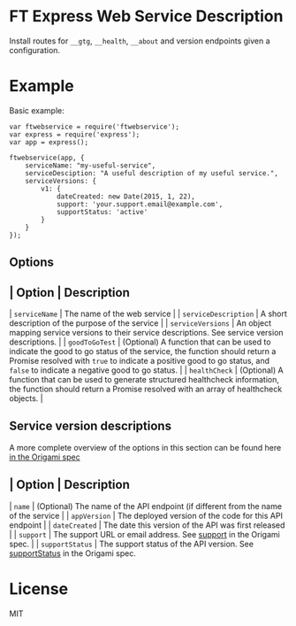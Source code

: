 # FT Express Web Service Description

Install routes for `__gtg`, `__health`, `__about` and version endpoints given
a configuration.

# Example

Basic example:

```JS
var ftwebservice = require('ftwebservice');
var express = require('express');
var app = express();

ftwebservice(app, {
	serviceName: "my-useful-service",
	serviceDesciption: "A useful description of my useful service.",
	serviceVersions: {
		v1: {
			dateCreated: new Date(2015, 1, 22),
			support: 'your.support.email@example.com',
			supportStatus: 'active'
		}
	}
});
```

## Options

| Option | Description
----------------------
| `serviceName` | The name of the web service |
| `serviceDescription` | A short description of the purpose of the service |
| `serviceVersions` | An object mapping service versions to their service
descriptions.  See service version descriptions. |
| `goodToGoTest` | (Optional) A function that can be used to indicate the
good to go status of the service, the function should return a Promise
resolved with `true` to indicate a positive good to go status, and `false` to
indicate a negative good to go status. |
| `healthCheck` | (Optional) A function that can be used to generate
structured healthcheck information, the function should return a Promise
resolved with an array of healthcheck objects. |


## Service version descriptions

A more complete overview of the options in this section can be found here [in the Origami spec](http://origami.ft.com/docs/syntax/web-service-description/)

| Option | Description
----------------------
| `name` | (Optional) The name of the API endpoint (if different from the name
of the service |
| `appVersion` | The deployed version of the code for this API endpoint |
| `dateCreated` | The date this version of the API was first released |
| `support` | The support URL or email address. See
[support](http://origami.ft.com/docs/syntax/origamijson/) in the Origami spec.
|
| `supportStatus` | The support status of the API version.  See
[supportStatus](http://origami.ft.com/docs/syntax/origamijson/)  in the
Origami spec.

# License

MIT
